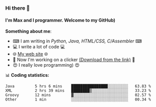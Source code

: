 ### Hi there 👋
#### I'm Max and I programmer. Welcome to my GitHub)

**Something about me**:
- ⌨ I am writing in _Python, Java, HTML/CSS, C/Assembler_ ⌨
- 💻 I write a lot of code 💻
- 🌐 [My web site](https://merive.herokuapp.com/) 🌐
- 🔘 Now I'm working on a clicker [(Download from the link)](https://merive.herokuapp.com/press1mtimes) 🔘
- 😍 I really love programming) 😍

📊 **Coding statistics:**
<!--START_SECTION:waka-->
```text
Java         5 hrs 6 mins    ████████████████░░░░░░░░░   63.83 % 
XML          2 hrs 39 mins   ████████▒░░░░░░░░░░░░░░░░   33.23 % 
Groovy       12 mins         ▓░░░░░░░░░░░░░░░░░░░░░░░░   02.57 % 
Other        1 min           ░░░░░░░░░░░░░░░░░░░░░░░░░   00.34 % 
```
<!--END_SECTION:waka-->

